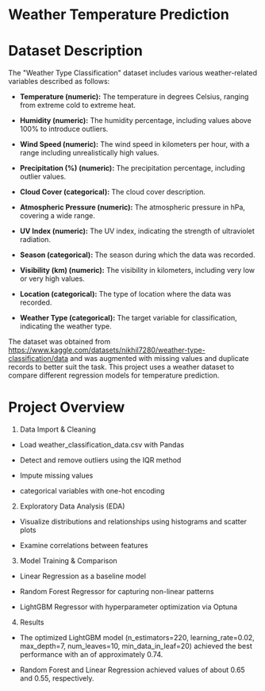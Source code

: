 # Weather Temperature Prediction
# Dataset Description
The "Weather Type Classification" dataset includes various weather-related variables described as follows:

*    **Temperature (numeric):** The temperature in degrees Celsius, ranging from extreme cold to extreme heat.

*   **Humidity (numeric):** The humidity percentage, including values above 100% to introduce outliers.

*   **Wind Speed (numeric):** The wind speed in kilometers per hour, with a range including unrealistically high values.

*   **Precipitation (%) (numeric):** The precipitation percentage, including outlier values.

*   **Cloud Cover (categorical):** The cloud cover description.

*   **Atmospheric Pressure (numeric):** The atmospheric pressure in hPa, covering a wide range.

*   **UV Index (numeric):** The UV index, indicating the strength of ultraviolet radiation.

*   **Season (categorical):** The season during which the data was recorded.

*   **Visibility (km) (numeric):** The visibility in kilometers, including very low or very high values.

*   **Location (categorical):** The type of location where the data was recorded.

*   **Weather Type (categorical):** The target variable for classification, indicating the weather type.

The dataset was obtained from https://www.kaggle.com/datasets/nikhil7280/weather-type-classification/data and was augmented with missing values and duplicate records to better suit the task.
This project uses a weather dataset to compare different regression models for temperature prediction.

# Project Overview

1. Data Import & Cleaning

- Load weather_classification_data.csv with Pandas

- Detect and remove outliers using the IQR method

- Impute missing values

-  categorical variables with one-hot encoding

2. Exploratory Data Analysis (EDA)

- Visualize distributions and relationships using histograms and scatter plots

- Examine correlations between features

3. Model Training & Comparison

- Linear Regression as a baseline model

- Random Forest Regressor for capturing non-linear patterns

- LightGBM Regressor with hyperparameter optimization via Optuna

4. Results

- The optimized LightGBM model (n_estimators=220, learning_rate=0.02, max_depth=7, num_leaves=10, min_data_in_leaf=20) achieved the best performance with an  of approximately 0.74.

- Random Forest and Linear Regression achieved  values of about 0.65 and 0.55, respectively.
